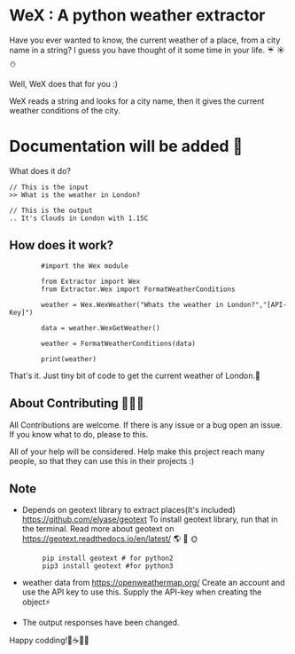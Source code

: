 
# WeX : A python weather extractor 

Have you ever wanted to know, the current weather of a place, from a city name in a string? 
I guess you have thought of it some time in your life. :umbrella: :sunny: :snowman:

Well, WeX does that for you :)

WeX reads a string and looks for a city name, then it gives the current weather conditions of the city.

# Documentation will be added :page_facing_up:

What does it do?
    
    // This is the input
    >> What is the weather in London?
    
    // This is the output
    .. It's Clouds in London with 1.15C

    
How does it work?
-----------------
            #import the Wex module
            
            from Extractor import Wex
            from Extractor.Wex import FormatWeatherConditions
            
            weather = Wex.WexWeather("Whats the weather in London?","[API-Key]")
            
            data = weather.WexGetWeather()
            
            weather = FormatWeatherConditions(data)
            
            print(weather)
 
That's it. Just tiny bit of code to get the current weather of London.:memo:

About Contributing  :busts_in_silhouette::speech_balloon::bust_in_silhouette:
--------------------

All Contributions are welcome. If there is any issue or a bug open an issue.
If you know what to do, please to this. 

All of your help will be considered. Help make this project reach many people,
so that they can use this in their projects :)

    
Note
-----
 * Depends on geotext library to extract places(It's included)  https://github.com/elyase/geotext
   To install geotext library, run that in the terminal.
   Read more about geotext on https://geotext.readthedocs.io/en/latest/ :earth_americas: :palm_tree: :sun_with_face:
            
            pip install geotext # for python2
            pip3 install geotext #for python3
 
 * weather data from https://openweathermap.org/
   Create an account and use the API key to use this. Supply the API-key when creating the object:zap:
 * The output responses have been changed. 


Happy codding!:doughnut::coffee::beers::evergreen_tree:







